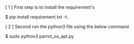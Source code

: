 [ 1 ] First step is to install the requirement's

$ pip install requirement.txt -t .

[ 2 ] Second run the python3 file using the below command

$ sudo python3 parrot_os_apt.py
